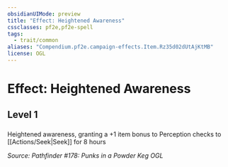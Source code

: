 ```yaml
---
obsidianUIMode: preview
title: "Effect: Heightened Awareness"
cssclasses: pf2e,pf2e-spell
tags:
  - trait/common
aliases: "Compendium.pf2e.campaign-effects.Item.Rz35d02dUtAjKtMB"
license: OGL
---
```

# Effect: Heightened Awareness
## Level 1
### 






Heightened awareness, granting a +1 item bonus to Perception checks to [[Actions/Seek|Seek]] for 8 hours

*Source: Pathfinder #178: Punks in a Powder Keg*
*OGL*